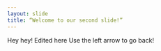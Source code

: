 ```yaml
---
layout: slide
title: “Welcome to our second slide!”
---
```

Hey hey! Edited here
Use the left arrow to go back!
